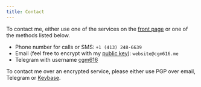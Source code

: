 ```yaml
---
title: Contact
---
```


To contact me, either use one of the services on the [front page](/) or one of the methods listed below.

- Phone number for calls or SMS: `+1 (413) 248-6639`
- Email (feel free to encrypt with my [public key](/pgp_key.asc)): `website@cgm616.me`
- Telegram with username [cgm616](https://t.me/cgm616)

To contact me over an encrypted service, please either use PGP over email, Telegram or [Keybase](https://keybase.io/cgm616/).

